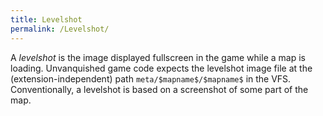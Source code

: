 ```yaml
---
title: Levelshot
permalink: /Levelshot/
---
```


A <em>levelshot</em> is the image displayed fullscreen in the game while
a map is loading. Unvanquished game code expects the levelshot image
file at the (extension-independent) path `meta/$mapname$/$mapname$` in
the VFS. Conventionally, a levelshot is based on a screenshot of some
part of the map.